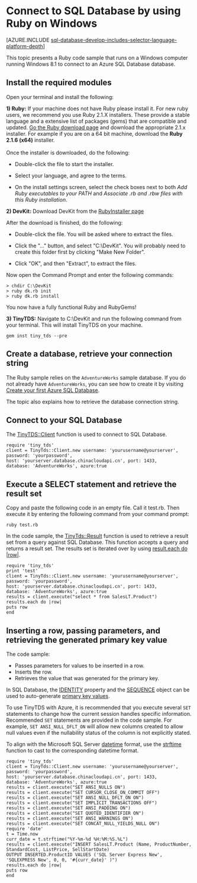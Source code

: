 <properties 
	pageTitle="Connect to SQL Database by using Ruby with TinyTDS on Windows" 
	description="Give a Ruby code sample you can run on Windows to connect to Azure SQL Database."
	services="sql-database" 
	documentationCenter="" 
	authors="meet-bhagdev" 
	manager="jeffreyg" 
	editor=""/>


<tags 
	ms.service="sql-database" 
	ms.date="08/04/2015" 
	wacn.date=""/>


# Connect to SQL Database by using Ruby on Windows

[AZURE.INCLUDE [sql-database-develop-includes-selector-language-platform-depth](../includes/sql-database-develop-includes-selector-language-platform-depth.md)]

This topic presents a Ruby code sample that runs on a Windows computer running Windows 8.1 to connect to an Azure SQL Database database.

## Install the required modules

Open your terminal and install the following:

**1) Ruby:** If your machine does not have Ruby please install it. For new ruby users, we recommend you use Ruby 2.1.X installers. These provide a stable language and a extensive list of packages (gems) that are compatible and updated. [Go the Ruby download page](http://rubyinstaller.org/downloads/) and download the appropriate 2.1.x installer. For example if you are on a 64 bit machine, download the **Ruby 2.1.6 (x64)** installer.
<br/><br/>Once the installer is downloaded, do the following: 


- Double-click the file to start the installer.

- Select your language, and agree to the terms.

- On the install settings screen, select the check boxes next to both *Add Ruby executables to your PATH* and *Associate .rb and .rbw files with this Ruby installation*.


**2) DevKit:** Download DevKit from the [RubyInstaller page](http://rubyinstaller.org/downloads/)

After the download is finished, do the following:


- Double-click the file. You will be asked where to extract the files.

- Click the "..." button, and select "C:\DevKit". You will probably need to create this folder first by clicking "Make New Folder".

- Click "OK", and then "Extract", to extract the files.


Now open the Command Prompt and enter the following commands:

	> chdir C:\DevKit
	> ruby dk.rb init
	> ruby dk.rb install

You now have a fully functional Ruby and RubyGems!


**3) TinyTDS:** Navigate to C:\DevKit and run the following command from your terminal. This will install TinyTDS on your machine. 

	gem inst tiny_tds --pre

## Create a database, retrieve your connection string

The Ruby sample relies on the `AdventureWorks` sample database. If you do not already have `AdventureWorks`, you can see how to create it by visiting [Create your first Azure SQL Database](/documentation/articles/sql-database-get-started).

The topic also explains how to retrieve the database connection string.

## Connect to your SQL Database

The [TinyTDS::Client](https://github.com/rails-sqlserver/tiny_tds) function is used to connect to SQL Database.

    require 'tiny_tds' 
    client = TinyTds::Client.new username: 'yourusername@yourserver', password: 'yourpassword', 
    host: 'yourserver.database.chinacloudapi.cn', port: 1433, 
    database: 'AdventureWorks', azure:true 

## Execute a SELECT statement and retrieve the result set

Copy and paste the following code in an empty file. Call it test.rb. Then execute it by entering the following command from your command prompt:

	ruby test.rb

In the code sample, the [TinyTds::Result](https://github.com/rails-sqlserver/tiny_tds) function is used to retrieve a result set from a query against SQL Database. This function accepts a query and returns a result set. The results set is iterated over by using [result.each do |row|](https://github.com/rails-sqlserver/tiny_tds).

    require 'tiny_tds'  
    print 'test'     
    client = TinyTds::Client.new username: 'yourusername@yourserver', password: 'yourpassword', 
    host: 'yourserver.database.chinacloudapi.cn', port: 1433, 
    database: 'AdventureWorks', azure:true 
    results = client.execute("select * from SalesLT.Product") 
    results.each do |row| 
    puts row 
    end 

## Inserting a row, passing parameters, and retrieving the generated primary key value

The code sample:

- Passes parameters for values to be inserted in a row.
- Inserts the row.
- Retrieves the value that was generated for the primary key.

In SQL Database, the [IDENTITY](http://msdn.microsoft.com/zh-cn/library/ms186775.aspx) property and the [SEQUENCE](http://msdn.microsoft.com/zh-cn/library/ff878058.aspx) object can be used to auto-generate [primary key values](http://msdn.microsoft.com/zh-cn/library/ms179610.aspx). 

To use TinyTDS with Azure, it is recommended that you execute several `SET` statements to change how the current session handles specific information. Recommended `SET` statements are provided in the code sample. For example, `SET ANSI_NULL_DFLT_ON` will allow new columns created to allow null values even if the nullability status of the column is not explicitly stated.

To align with the Microsoft SQL Server [datetime](http://msdn.microsoft.com/zh-cn/library/ms187819.aspx) format, use the [strftime](http://ruby-doc.org/core-2.2.0/Time.html#method-i-strftime) function to cast to the corresponding datetime format. 

    require 'tiny_tds' 
    client = TinyTds::Client.new username: 'yourusername@yourserver', password: 'yourpassword', 
    host: 'yourserver.database.chinacloudapi.cn', port: 1433, 
    database: 'AdventureWorks', azure:true 
    results = client.execute("SET ANSI_NULLS ON")
    results = client.execute("SET CURSOR_CLOSE_ON_COMMIT OFF")
    results = client.execute("SET ANSI_NULL_DFLT_ON ON")
    results = client.execute("SET IMPLICIT_TRANSACTIONS OFF")
    results = client.execute("SET ANSI_PADDING ON")
    results = client.execute("SET QUOTED_IDENTIFIER ON")
    results = client.execute("SET ANSI_WARNINGS ON")
    results = client.execute("SET CONCAT_NULL_YIELDS_NULL ON")
    require 'date'
    t = Time.now
    curr_date = t.strftime("%Y-%m-%d %H:%M:%S.%L") 
    results = client.execute("INSERT SalesLT.Product (Name, ProductNumber, StandardCost, ListPrice, SellStartDate) 
    OUTPUT INSERTED.ProductID VALUES ('SQL Server Express New', 'SQLEXPRESS New', 0, 0, '#{curr_date}' )")
    results.each do |row| 
    puts row
    end
